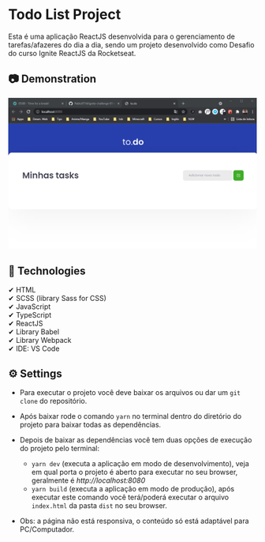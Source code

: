 # Todo List Project
Esta é uma aplicação ReactJS desenvolvida para o gerenciamento de tarefas/afazeres do dia a dia, sendo um projeto desenvolvido como Desafio do curso Ignite ReactJS da Rocketseat.

## 📷 Demonstration
<img src="./public/assets/Demonstration-Todo_List-ReactJS.gif" alt="Imagem de Demostração">

## 🚀 Technologies
✔ HTML
<br>
✔ SCSS (library Sass for CSS)
<br>
✔ JavaScript
<br> 
✔ TypeScript
<br>
✔ ReactJS
<br>
✔ Library Babel
<br>
✔ Library Webpack
<br>
✔ IDE: VS Code

## ⚙ Settings
* Para executar o projeto você deve baixar os arquivos ou dar um `git clone` do repositório.
* Após baixar rode o comando `yarn` no terminal dentro do diretório do projeto para baixar todas as dependências.
* Depois de baixar as dependências você tem duas opções de execução do projeto pelo terminal:
    - `yarn dev` (executa a aplicação em modo de desenvolvimento), veja em qual porta o projeto é aberto para executar no seu browser, geralmente é _http://localhost:8080_
    - `yarn build` (executa a aplicação em modo de produção), após executar este comando você terá/poderá executar o arquivo `index.html` da pasta `dist` no seu browser.  

* Obs: a página não está responsiva, o conteúdo só está adaptável para PC/Computador. 
